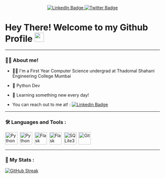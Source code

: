 
<div id="badges" align="center">
  <a href="https://www.linkedin.com/in/vinayak-mohanty-aba93b27b/">
    <img src="https://img.shields.io/badge/LinkedIn-blue?style=for-the-badge&logo=linkedin&logoColor=white" alt="LinkedIn Badge"/>
  </a>
  <a href="https://twitter.com/9Vineyard">
    <img src="https://img.shields.io/badge/Twitter-blue?style=for-the-badge&logo=twitter&logoColor=white" alt="Twitter Badge"/>
  </a>
</div>
<h1>
  Hey There! Welcome to my Github Profile
  <img src="https://media.giphy.com/media/hvRJCLFzcasrR4ia7z/giphy.gif" width="30px"/>
</h1>

---

### 👨‍💻 About me!

- 🧑‍🎓 I'm a First Year Computer Science undergrad at Thadomal Shahani Engineering College Mumbai

- 🐍 Python Dev

- 👀 Learning something new every day!
  
- You can reach out to me at! : [![Linkedin Badge](https://img.shields.io/badge/-LinkedIn-blue?style=flat&logo=Linkedin&logoColor=white)](https://www.linkedin.com/in/vinayak-mohanty-aba93b27b/)

---

### :hammer_and_wrench: Languages and Tools :
<div>
  <img src="https://www.svgrepo.com/show/374016/python.svg" title="Python" alt="Python" width="40" height="40"/>&nbsp;
  <img src="https://www.svgrepo.com/show/353622/c-sharp.svg" title="C#" alt="Python" width="40" height="40"/>&nbsp;
  <img src="https://www.svgrepo.com/show/473611/flask.svg" title="Flask" alt="Flask" width="40" height="40"/>&nbsp;
  <img src="https://www.svgrepo.com/show/353657/django-icon.svg" title="Django" alt="Flask" width="40" height="40"/>&nbsp;
  <img src="https://www.svgrepo.com/show/374094/sqlite.svg" title="SQLite3"  alt="SQLite3" width="40" height="40"/>&nbsp;
  <img src="https://www.svgrepo.com/show/303548/git-icon-logo.svg" title="Git" **alt="Git" width="40" height="40"/>
</div>

---

### 🤖 My Stats :
[![GitHub Streak](http://github-readme-streak-stats.herokuapp.com?user=vinayak9769&theme=dark&background=000000)](https://git.io/streak-stats)

<!--
**Vinayak9769/Vinayak9769** is a ✨ _special_ ✨ repository because its `README.md` (this file) appears on your GitHub profile.

Here are some ideas to get you started:

- 🔭 I’m currently working on ...
- 🌱 I’m currently learning ...
- 👯 I’m looking to collaborate on ...
- 🤔 I’m looking for help with ...
- 💬 Ask me about ...
- 📫 How to reach me: ...
- 😄 Pronouns: ...
- ⚡ Fun fact: ...
-->
